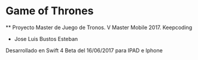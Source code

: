 # Game of Thrones

** Proyecto Master de Juego de Tronos. V Master Mobile 2017. Keepcoding

* Jose Luis Bustos Esteban

Desarrollado en Swift 4 Beta del 16/06/2017 para IPAD e Iphone
